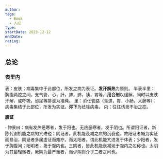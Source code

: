 ```yaml
---
author: 
tags:
  - Book
  - 人纪
type: 
startDate: 2023-12-12
endDate: 
rating:
---
```




## 总论

### 表里内

表：皮肤；病毒集中于此部位，所发之病为表证。**发汗解热**为原则。
半表半里：胸腹两腔之间。支气管，心，肝，脾，肺，胰，胃等。**用合剂**以缓解。同时以皮肤汗解，或呼吸，泌尿等排泄为准绳。
里：消化管路（食道，胃，小肠，大肠等）；病毒集结于此部位，所发为实证。**泻下**为祛除病毒。
内：往往诱发不治之症。


**腹证**


·
仲景曰：病有发热恶寒者，发于阳也。无热恶寒者，发于阴也。所谓阳证者，新陈代谢机能之病的亢进也；阴证者，此机能衰减之病的沉衰也。故阳证者概为实证而易治，阴证者多属虚证而难疗。而太阳者，谓此机能亢进发于体表；少阳者，发于胸腹间；阳明者，发于腹内也。三阴者，皆此机能衰减现于腹内之名称也。太阴为其最轻微者，厥阴为最严重者，而少阴则介乎二者之间也。





























